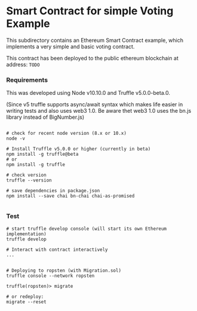 # Smart Contract for simple Voting Example

This subdirectory contains an Ethereum Smart Contract example,
which implements a very simple and basic voting contract.

This contract has been deployed to the public ethereum blockchain
at address: `TODO`


### Requirements

This was developed using Node v10.10.0 and Truffle v5.0.0-beta.0.

(Since v5 truffle supports async/await syntax which makes life easier
in writing tests and also uses web3 1.0. Be aware thet web3 1.0 uses
the bn.js library instead of BigNumber.js)


```

# check for recent node version (8.x or 10.x)
node -v

# Install Truffle v5.0.0 or higher (currently in beta)
npm install -g truffle@beta
# or
npm install -g truffle

# check version
truffle --version

# save dependencies in package.json
npm install --save chai bn-chai chai-as-promised


```


### Test


```
# start truffle develop console (will start its own Ethereum implementation)
truffle develop

# Interact with contract interactively
...


# Deploying to ropsten (with Migration.sol)
truffle console --network ropsten

truffle(ropsten)> migrate

# or redeploy:
migrate --reset

```
